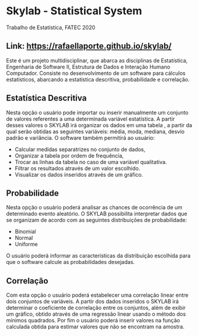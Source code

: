 # Skylab - Statistical System 
Trabalho de Estatística, FATEC 2020

## Link: https://rafaellaporte.github.io/skylab/

Este é um projeto multidisciplinar, que abarca as disciplinas de Estatística, Engenharia de  Software  II,  Estrutura  de  Dados e  Interação  Humano  Computador.  Consiste  no desenvolvimento de um  software para  cálculos  estatísticos, abarcando  a  estatística descritiva,  probabilidade  e  correlação.

## Estatística Descritiva 

Nesta opção o usuário pode importar ou inserir manualmente um conjunto de valores referentes a uma determinada variável estatística. A partir desses valores o SKYLAB irá organizar os dados em uma tabela , a partir da qual serão obtidas as seguintes variáveis: média, moda, mediana, desvio padrão e variância. O software também permitirá ao usuário:
- Calcular medidas separatrizes no conjunto de dados, 
- Organizar a tabela por ordem de frequência,
- Trocar as linhas da tabela no caso de uma variável qualitativa. 
- Filtrar os resultados através de um valor escolhido.
- Visualizar os dados inseridos através de um gráfico.

## Probabilidade
Nesta opção o usuário poderá analisar as chances de ocorrência de um determinado evento aleatório. O SKYLAB possibilita interpretar dados que se organizam de acordo com as seguintes distribuições de probabilidade:
- Binomial
- Normal
- Uniforme

O usuário poderá informar as características da distribuição escolhida para que o software calcule as probabilidades desejadas.

## Correlação

Com esta opção o usuário poderá estabelecer uma correlação linear entre dois conjuntos de variáveis. A partir dos dados inseridos o SKYLAB irá determinar o coeficiente de correlação entre os conjuntos, além de exibir um gráfico, obtido através de uma regressão linear usando o método dos mínimos quadrados. Por fim o usuário poderá inserir valores na função calculada obtida para estimar valores que não se encontram na amostra.
